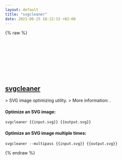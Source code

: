 ```yaml
---
layout: default
title: "svgcleaner"
date: 2021-06-25 18:12:13 +02:00
---
```

{% raw %}
<h2 id="svgcleaner">
  <a href="/en/common/svgcleaner.html">svgcleaner</a> <a href="#svgcleaner"><svg class="icon">
    <use href="/assets/images/unicode_sprite.svg#link" />
  </svg></a>
</h2>
> SVG image optimizing utility.
> More information: <https://github.com/RazrFalcon/svgcleaner>.

#### Optimize an SVG image:
```shell
svgcleaner {{input.svg}} {{output.svg}}
```
#### Optimize an SVG image multiple times:
```shell
svgcleaner --multipass {{input.svg}} {{output.svg}}
```
{% endraw %}